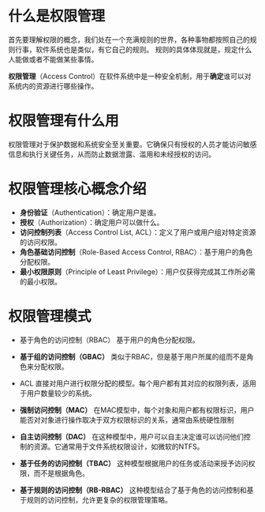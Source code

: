 
# 什么是权限管理

首先要理解权限的概念，我们处在一个充满规则的世界，各种事物都按照自己的规则行事，软件系统也是类似，有它自己的规则。 规则的具体体现就是，规定什么人能做或者不能做某些事情。

**权限管理**（Access Control）在软件系统中是一种安全机制，用于**确定**谁可以对系统内的资源进行哪些操作。


# 权限管理有什么用

权限管理对于保护数据和系统安全至关重要。它确保只有授权的人员才能访问敏感信息和执行关键任务，从而防止数据泄露、滥用和未经授权的访问。

# 权限管理核心概念介绍

- **身份验证**（Authentication）：确定用户是谁。
- **授权**（Authorization）：确定用户可以做什么。
- **访问控制列表**（Access Control List, ACL）：定义了用户或用户组对特定资源的访问权限。
- **角色基础访问控制**（Role-Based Access Control, RBAC）：基于用户的角色分配权限。
- **最小权限原则**（Principle of Least Privilege）：用户仅获得完成其工作所必需的最小权限。

# 权限管理模式
- 基于角色的访问控制（RBAC）
	基于用户的角色分配权限。
	
-  **基于组的访问控制（GBAC）**
	类似于RBAC，但是基于用户所属的组而不是角色来分配权限。

-  ACL
	 直接对用户进行权限分配的模型。每个用户都有其对应的权限列表，适用于用户数量较少的系统。

- **强制访问控制（MAC）**
	在MAC模型中，每个对象和用户都有权限标识，用户能否对对象进行操作取决于双方权限标识的关系，通常由系统硬性限制

 - **自主访问控制（DAC）**
	在这种模型中，用户可以自主决定谁可以访问他们控制的资源。它通常用于文件系统权限设计，如微软的NTFS。
	
- **基于任务的访问控制（TBAC）**
	这种模型根据用户的任务或活动来授予访问权限，而不是根据角色。
    
 - **基于规则的访问控制（RB-RBAC）**
	这种模型结合了基于角色的访问控制和基于规则的访问控制，允许更复杂的权限管理策略。
    
